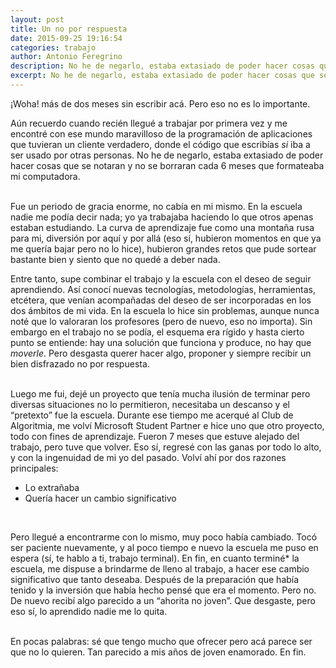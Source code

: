 ```yaml
---
layout: post
title: Un no por respuesta
date: 2015-09-25 19:16:54
categories: trabajo
author: Antonio Feregrino
description: No he de negarlo, estaba extasiado de poder hacer cosas que se notaran y no se borraran cada 6 meses que formateaba mi computadora.
excerpt: No he de negarlo, estaba extasiado de poder hacer cosas que se notaran y no se borraran cada 6 meses que formateaba mi computadora.
---
```

¡Woha! más de dos meses sin escribir acá. Pero eso no es lo importante.  
  
Aún recuerdo cuando recién llegué a trabajar por primera vez y me encontré con ese mundo maravilloso de la programación de aplicaciones que tuvieran un cliente verdadero, donde el código que escribías *si* iba a ser usado por otras personas. No he de negarlo, estaba extasiado de poder hacer cosas que se notaran y no se borraran cada 6 meses que formateaba mi computadora.    
    
<br />
Fue un periodo de gracia enorme, no cabía en mi mismo. En la escuela nadie me podía decir nada; yo ya trabajaba haciendo lo que otros apenas estaban estudiando. La curva de aprendizaje fue como una montaña rusa para mi, diversión por aquí y por allá (eso sí, hubieron momentos en que ya me quería bajar pero no lo hice), hubieron grandes retos que pude sortear bastante bien y siento que no quedé a deber nada.      
<br />  
  
Entre tanto, supe combinar el trabajo y la escuela con el deseo de seguir aprendiendo. Así conocí nuevas tecnologías, metodologías, herramientas, etcétera, que venían acompañadas del deseo de ser incorporadas en los dos ámbitos de mi vida. En la escuela lo hice sin problemas, aunque nunca noté que lo valoraran los profesores (pero de nuevo, eso no importa). Sin embargo en el trabajo no se podía, el esquema era rígido y hasta cierto punto se entiende: hay una solución que funciona y produce, no hay que *moverle*. Pero desgasta querer hacer algo, proponer y siempre recibir un bien disfrazado no por respuesta.      
<br /> 
  
Luego me fui, dejé un proyecto que tenía mucha ilusión de terminar pero diversas situaciones no lo permitieron, necesitaba un descanso y el “pretexto” fue la escuela. Durante ese tiempo me acerqué al Club de Algoritmia, me volví Microsoft Student Partner e hice uno que otro proyecto, todo con fines de aprendizaje. Fueron 7 meses que estuve alejado del trabajo, pero tuve que volver. Eso sí, regresé con las ganas por todo lo alto, y con la ingenuidad de mi yo del pasado. Volví ahí por dos razones principales:

- Lo extrañaba
- Quería hacer un cambio significativo      
<br />  

Pero llegué a encontrarme con lo mismo, muy poco había cambiado. Tocó ser paciente nuevamente, y al poco tiempo e nuevo la escuela me puso en espera (sí, te hablo a ti, trabajo terminal).  En fin, en cuanto terminé* la escuela, me dispuse a brindarme de lleno al trabajo, a hacer ese cambio significativo que tanto deseaba. Después de la preparación que había tenido y la inversión que había hecho pensé que era el momento. Pero no. De nuevo recibí algo parecido a un “ahorita no joven”. Que desgaste, pero eso sí, lo aprendido nadie me lo quita.      
<br />  

En pocas palabras: sé que tengo mucho que ofrecer pero acá parece ser que no lo quieren. Tan parecido a mis años de joven enamorado. En fin.  